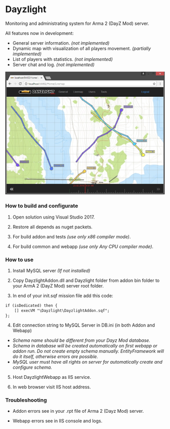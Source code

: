 # Dayzlight

Monitoring and administrating system for Arma 2 (DayZ Mod) server.

All features now in development:
- General server information. *(not implemented)*
- Dynamic map with visualization of all players movement. *(partially implemented)*
- List of players with statistics. *(not implemented)*
- Server chat and log. *(not implemented)*
	
![Dayzlight webapp workspace](/README_IMG.jpg)
	

### How to build and configurate

1. Open solution using Visual Studio 2017.

2. Restore all depends as nuget packets.

3. For build addon and tests *(use only x86 compiler mode)*.

4. For build common and webapp *(use only Any CPU compiler mode)*. 


### How to use

1. Install MySQL server *(If not installed)*

2. Copy DayzlightAddon.dll and Dayzlight folder from addon bin folder to your ArmA 2 (DayZ Mod) server root folder.

3. In end of your init.sqf mission file add this code:
```
if (isDedicated) then { 
    [] execVM "\Dayzlight\DayzlightAddon.sqf"; 
};
```

4. Edit connection string to MySQL Server in DB.ini (in both Addon and Webapp)
- *Schema name should be different from your Dayz Mod database.*
- *Schema in database will be created automatically on first webapp or addon run. Do not create empty schema manually. EntityFramework will do it itself, otherwise errors are possible.*
- *MySQL user must have all rights on server for automatically create and configure schema.*

5. Host DayzlightWebapp as IIS service.

6. In web browser visit IIS host address.


### Troubleshooting

- Addon errors see in your .rpt file of Arma 2 (Dayz Mod) server.

- Webapp errors see in IIS console and logs.